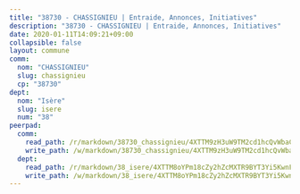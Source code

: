 ```yaml
---
title: "38730 - CHASSIGNIEU | Entraide, Annonces, Initiatives"
description: "38730 - CHASSIGNIEU | Entraide, Annonces, Initiatives"
date: 2020-01-11T14:09:21+09:00
collapsible: false
layout: commune
comm:
  nom: "CHASSIGNIEU"
  slug: chassignieu
  cp: "38730"
dept:
  nom: "Isère"
  slug: isere
  num: "38"
peerpad:
  comm:
    read_path: /r/markdown/38730_chassignieu/4XTTM9zH3uW9TM2cd1hcQvWbaC6fENTCvx4sHYWY9hoeH8CDm
    write_path: /w/markdown/38730_chassignieu/4XTTM9zH3uW9TM2cd1hcQvWbaC6fENTCvx4sHYWY9hoeH8CDm-K3TgTzRe19CJEnS6h6T2VEyYi8pPCcPwK2Z2CrYJvd4NNJsJfHFwnuPmxistc4yTWvJzxtLHppZDw6RANmM6paqPAyuv5qyT4CZeVKvgv2Cgscru6mWV2bxg6rvE2UrCFVjvP4Wj
  dept:
    read_path: /r/markdown/38_isere/4XTTM8oYPm18cZy2hZcMXTR9BYT3Yi5KwnFvpXu1TXaRq7Q3V
    write_path: /w/markdown/38_isere/4XTTM8oYPm18cZy2hZcMXTR9BYT3Yi5KwnFvpXu1TXaRq7Q3V-K3TgUoSzs2JpJwfbzBvgU8N95mHo7JXz7NbEctNRM3EDb2iYHA4maKm3pRQwmboULLPnLFTEhRgTawPTWpmxTxKbTwDgAEzA9tUHjpudQTWdKWfdVSegAo77eCwhXTaVG7AyUZEs
---
```


